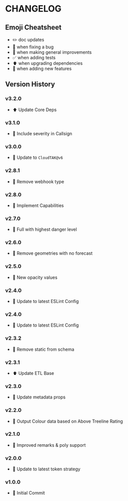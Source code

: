 # CHANGELOG

## Emoji Cheatsheet
- :pencil2: doc updates
- :bug: when fixing a bug
- :rocket: when making general improvements
- :white_check_mark: when adding tests
- :arrow_up: when upgrading dependencies
- :tada: when adding new features

## Version History

### v3.2.0

- :arrow_up: Update Core Deps

### v3.1.0

- :tada: Include severity in Callsign

### v3.0.0

- :tada: Update to `CloudTAK@v6`

### v2.8.1

- :bug: Remove webhook type

### v2.8.0

- :tada: Implement Capabilities

### v2.7.0

- :tada: Full with highest danger level

### v2.6.0

- :rocket: Remove geometries with no forecast

### v2.5.0

- :rocket: New opacity values

### v2.4.0

- :rocket: Update to latest ESLint Config

### v2.4.0

- :rocket: Update to latest ESLint Config

### v2.3.2

- :bug: Remove static from schema

### v2.3.1

- :arrow_up: Update ETL Base

### v2.3.0

- :rocket: Update metadata props

### v2.2.0

- :rocket: Output Colour data based on Above Treeline Rating

### v2.1.0

- :rocket: Improved remarks & poly support

### v2.0.0

- :rocket: Update to latest token strategy

### v1.0.0

- :tada: Initial Commit
